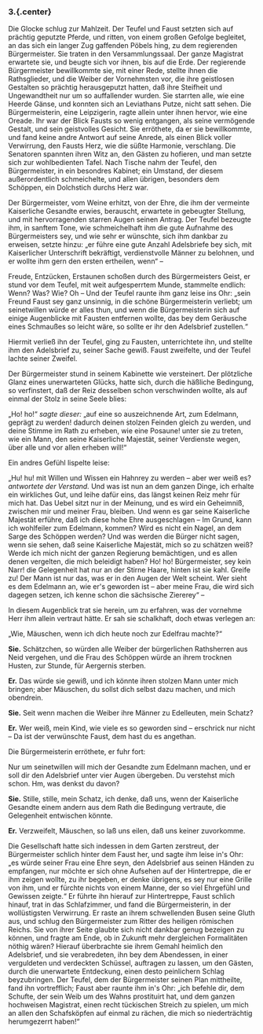 ### 3.{.center}

Die Glocke schlug zur Mahlzeit. Der Teufel und Faust setzten sich auf prächtig geputzte Pferde, und ritten, von einem großen Gefolge begleitet, an das sich ein langer Zug gaffenden Pöbels hing, zu dem regierenden Bürgermeister. Sie traten in den Versammlungssaal. Der ganze Magistrat erwartete sie, und beugte sich vor ihnen, bis auf die Erde. Der regierende Bürgermeister bewillkommte sie, mit einer Rede, stellte ihnen die Rathsglieder, und die Weiber der Vornehmsten vor, die ihre geistlosen Gestalten so prächtig herausgeputzt hatten, daß ihre Steifheit und Ungewandtheit nur um so auffallender wurden. Sie starrten alle, wie eine Heerde Gänse, und konnten sich an Leviathans Putze, nicht satt sehen. Die Bürgermeisterin, eine Leipzigerin, ragte allein unter ihnen hervor, wie eine Oreade. Ihr war der Blick Fausts so wenig entgangen, als seine vermögende Gestalt, und sein geistvolles Gesicht. Sie erröthete, da er sie bewillkommte, und fand keine andre Antwort auf seine Anrede, als einen Blick voller Verwirrung, den Fausts Herz, wie die süßte Harmonie, verschlang. Die Senatoren spannten ihren Witz an, den Gästen zu hofieren, und man setzte sich zur wohlbedienten Tafel. Nach Tische nahm der Teufel, den Bürgermeister, in ein besondres Kabinet; ein Umstand, der diesem außerordentlich schmeichelte, und allen übrigen, besonders dem Schöppen, ein Dolchstich durchs Herz war.

Der Bürgermeister, vom Weine erhitzt, von der Ehre, die ihm der vermeinte Kaiserliche Gesandte erwies, berauscht, erwartete in gebeugter Stellung, und mit hervorragenden starren Augen seinen Antrag. Der Teufel bezeugte ihm, in sanftem Tone, wie schmeichelhaft ihm die gute Aufnahme des Bürgermeisters sey, und wie sehr er wünschte, sich ihm dankbar zu erweisen, setzte hinzu: „er führe eine gute Anzahl Adelsbriefe bey sich, mit Kaiserlicher Unterschrift bekräftigt, verdienstvolle Männer zu belohnen, und er wollte ihm gern den ersten ertheilen, wenn“ –

Freude, Entzücken, Erstaunen schoßen durch des Bürgermeisters Geist, er stund vor dem Teufel, mit weit aufgesperrtem Munde, stammelte endlich: Wenn? Was? Wie? Oh – Und der Teufel raunte ihm ganz leise ins Ohr: „sein Freund Faust sey ganz unsinnig, in die schöne Bürgermeisterin verliebt; um seinetwillen würde er alles thun, und wenn die Bürgermeisterin sich auf einige Augenblicke mit Fausten entfernen wollte, das bey dem Geräusche eines Schmaußes so leicht wäre, so sollte er ihr den Adelsbrief zustellen.“

Hiermit verließ ihn der Teufel, ging zu Fausten, unterrichtete ihn, und stellte ihm den Adelsbrief zu, seiner Sache gewiß. Faust zweifelte, und der Teufel lachte seiner Zweifel.

Der Bürgermeister stund in seinem Kabinette wie versteinert. Der plötzliche Glanz eines unerwarteten Glücks, hatte sich, durch die häßliche Bedingung, so verfinstert, daß der Reiz desselben schon verschwinden wollte, als auf einmal der Stolz in seine Seele blies:

„Ho! ho!“ _sagte dieser:_ „auf eine so auszeichnende Art, zum Edelmann, geprägt zu werden! dadurch deinen stolzen Feinden gleich zu werden, und deine Stimme im Rath zu erheben, wie eine Posaune! unter sie zu treten, wie ein Mann, den seine Kaiserliche Majestät, seiner Verdienste wegen, über alle und vor allen erheben will!“

Ein andres Gefühl lispelte leise:

„Hu! hu! mit Willen und Wissen ein Hahnrey zu werden – aber wer weiß es? _antwortete der Verstand._ Und was ist nun an dem ganzen Dinge, ich erhalte ein wirkliches Gut, und leihe dafür eins, das längst keinen Reiz mehr für mich hat. Das Uebel sitzt nur in der Meinung, und es wird ein Geheimniß, zwischen mir und meiner Frau, bleiben. Und wenn es gar seine Kaiserliche Majestät erführe, daß ich diese hohe Ehre ausgeschlagen – Im Grund, kann ich wohlfeiler zum Edelmann, kommen? Wird es nicht ein Nagel, an dem Sarge des Schöppen werden? Und was werden die Bürger nicht sagen, wenn sie sehen, daß seine Kaiserliche Majestät, mich so zu schätzen weiß? Werde ich mich nicht der ganzen Regierung bemächtigen, und es allen denen vergelten, die mich beleidigt haben? Ho! ho! Bürgermeister, sey kein Narr! die Gelegenheit hat nur an der Stirne Haare, hinten ist sie kahl. Greife zu! Der Mann ist nur das, was er in den Augen der Welt scheint. Wer sieht es dem Edelmann an, wie er's geworden ist – aber meine Frau, die wird sich dagegen setzen, ich kenne schon die sächsische Ziererey“ –

In diesem Augenblick trat sie herein, um zu erfahren, was der vornehme Herr ihm allein vertraut hätte. Er sah sie schalkhaft, doch etwas verlegen an:

„Wie, Mäuschen, wenn ich dich heute noch zur Edelfrau machte?“

**Sie.** Schätzchen, so würden alle Weiber der bürgerlichen Rathsherren aus Neid vergehen, und die Frau des Schöppen würde an ihrem trocknen Husten, zur Stunde, für Aergernis sterben.

**Er.** Das würde sie gewiß, und ich könnte ihren stolzen Mann unter mich bringen; aber Mäuschen, du sollst dich selbst dazu machen, und mich obendrein.

**Sie.** Seit wenn machen die Weiber ihre Männer zu Edelleuten, mein Schatz?

**Er.** Wer weiß, mein Kind, wie viele es so geworden sind – erschrick nur nicht – Da ist der verwünschte Faust, dem hast du es angethan.

Die Bürgermeisterin erröthete, er fuhr fort:

Nur um seinetwillen will mich der Gesandte zum Edelmann machen, und er soll dir den Adelsbrief unter vier Augen übergeben. Du verstehst mich schon. Hm, was denkst du davon?

**Sie.** Stille, stille, mein Schatz, ich denke, daß uns, wenn der Kaiserliche Gesandte einem andern aus dem Rath die Bedingung vertraute, die Gelegenheit entwischen könnte.

**Er.** Verzweifelt, Mäuschen, so laß uns eilen, daß uns keiner zuvorkomme.

Die Gesellschaft hatte sich indessen in dem Garten zerstreut, der Bürgermeister schlich hinter dem Faust her, und sagte ihm leise in's Ohr: „es würde seiner Frau eine Ehre seyn, den Adelsbrief aus seinen Händen zu empfangen, nur möchte er sich ohne Aufsehen auf der Hintertreppe, die er ihm zeigen wollte, zu ihr begeben, er denke übrigens, es sey nur eine Grille von ihm, und er fürchte nichts von einem Manne, der so viel Ehrgefühl und Gewissen zeigte.“ Er führte ihn hierauf zur Hintertreppe, Faust schlich hinauf, trat in das Schlafzimmer, und fand die Bürgermeisterin, in der wollüstigsten Verwirrung. Er raste an ihrem schwellenden Busen seine Gluth aus, und schlug den Bürgermeister zum Ritter des heiligen römischen Reichs. Sie von ihrer Seite glaubte sich nicht dankbar genug bezeigen zu können, und fragte am Ende, ob in Zukunft mehr dergleichen Formalitäten nöthig wären? Hierauf überbrachte sie ihrem Gemahl heimlich den Adelsbrief, und sie verabredeten, ihn bey dem Abendessen, in einer verguldeten und verdeckten Schüssel, auftragen zu lassen, um den Gästen, durch die unerwartete Entdeckung, einen desto peinlichern Schlag beyzubringen. Der Teufel, dem der Bürgermeister seinen Plan mittheilte, fand ihn vortrefflich; Faust aber raunte ihm in's Ohr: „ich befehle dir, dem Schufte, der sein Weib um des Wahns prostituirt hat, und dem ganzen hochweisen Magistrat, einen recht tückischen Streich zu spielen, um mich an allen den Schafsköpfen auf einmal zu rächen, die mich so niederträchtig herumgezerrt haben!“